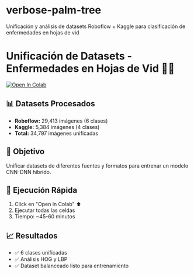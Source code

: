 # verbose-palm-tree
Unificación y análisis de datasets Roboflow + Kaggle para clasificación de enfermedades en hojas de vid
# Unificación de Datasets - Enfermedades en Hojas de Vid 🍇🔬

[![Open In Colab](https://colab.research.google.com/assets/colab-badge.svg)](https://colab.research.google.com/github/usuario/verbose-palm-tree/blob/main/Ordenar_Proyecto.ipynb)

## 📊 Datasets Procesados
- **Roboflow:** 29,413 imágenes (6 clases)
- **Kaggle:** 5,384 imágenes (4 clases)
- **Total:** 34,797 imágenes unificadas

## 🎯 Objetivo
Unificar datasets de diferentes fuentes y formatos para entrenar un modelo CNN-DNN híbrido.

## 🚀 Ejecución Rápida
1. Click en "Open in Colab" ⬆️
2. Ejecutar todas las celdas
3. Tiempo: ~45-60 minutos

## 📈 Resultados
- ✅ 6 clases unificadas
- ✅ Análisis HOG y LBP
- ✅ Dataset balanceado listo para entrenamiento
